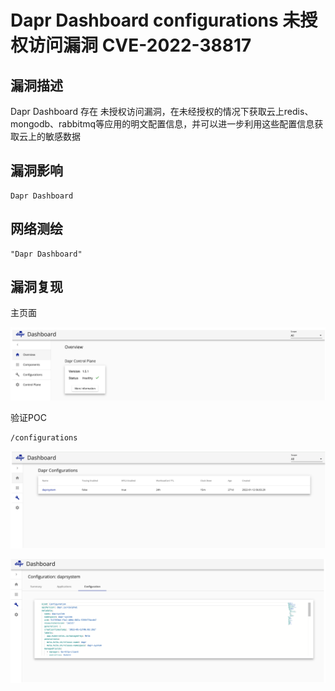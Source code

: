 # 

# Dapr Dashboard configurations 未授权访问漏洞 CVE-2022-38817

## 漏洞描述

Dapr Dashboard 存在 未授权访问漏洞，在未经授权的情况下获取云上redis、mongodb、rabbitmq等应用的明文配置信息，并可以进一步利用这些配置信息获取云上的敏感数据

## 漏洞影响

```
Dapr Dashboard
```

## 网络测绘

```
"Dapr Dashboard"
```

## 漏洞复现

主页面

![image-20221017171042042](./images/202210171710081.png)

验证POC

```
/configurations
```

![image-20221017171055193](./images/202210171710235.png)

![image-20221017171111046](./images/202210171711095.png)
